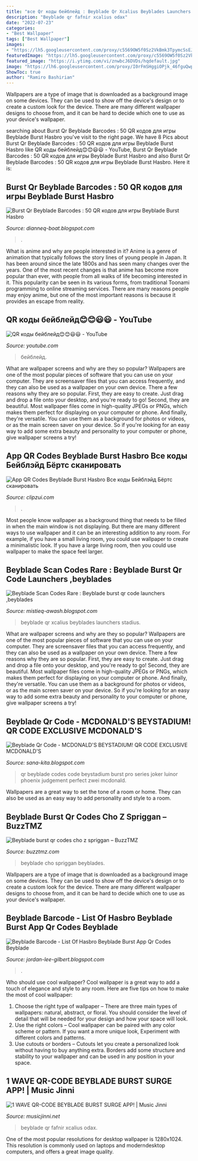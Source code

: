 ```yaml
---
title: "все Qr коды бейблейд : Beyblade Qr Xcalius Beyblades Launchers Stadius"
description: "Beyblade qr fafnir xcalius odax"
date: "2022-07-23"
categories:
- "Best Wallpaper"
tags: ["Best Wallpaper"]
images:
- "https://lh5.googleusercontent.com/proxy/c5569OW5f0Sz2VkBmk3TpymcSsEJX_IqTcDxYduZsNLR8lSF90-POUhD7px2sNPzmRzkQ4XlnLjOJHlrPgwHwq60n-jbGcbg=w1200-h630-pd"
featuredImage: "https://lh5.googleusercontent.com/proxy/c5569OW5f0Sz2VkBmk3TpymcSsEJX_IqTcDxYduZsNLR8lSF90-POUhD7px2sNPzmRzkQ4XlnLjOJHlrPgwHwq60n-jbGcbg=w1200-h630-pd"
featured_image: "https://i.ytimg.com/vi/znwbcJ6DVDs/hqdefault.jpg"
image: "https://lh6.googleusercontent.com/proxy/I0rFmSHggiOPjk_46fguQwpCx2ZCESetSYfGHJa10AyZkWo-AoAD7KJda-LF7WRJQXxgugQVhIEefIcKX_R0p84OR1mxTx0E=w1200-h630-pd"
ShowToc: true
author: "Ramiro Bashirian"
---
```



Wallpapers are a type of image that is downloaded as a background image on some devices. They can be used to show off the device's design or to create a custom look for the device. There are many different wallpaper designs to choose from, and it can be hard to decide which one to use as your device's wallpaper.

	

		
searching about Burst Qr Beyblade Barcodes : 50 QR кодов для игры Beyblade Burst Hasbro you've visit to the right page. We have 8 Pics about Burst Qr Beyblade Barcodes : 50 QR кодов для игры Beyblade Burst Hasbro like QR коды бейблейд😊😊😃😃 - YouTube, Burst Qr Beyblade Barcodes : 50 QR кодов для игры Beyblade Burst Hasbro and also Burst Qr Beyblade Barcodes : 50 QR кодов для игры Beyblade Burst Hasbro. Here it is:
		
    
## Burst Qr Beyblade Barcodes : 50 QR кодов для игры Beyblade Burst Hasbro

<img loading=lazy src="https://lh6.googleusercontent.com/proxy/I0rFmSHggiOPjk_46fguQwpCx2ZCESetSYfGHJa10AyZkWo-AoAD7KJda-LF7WRJQXxgugQVhIEefIcKX_R0p84OR1mxTx0E=w1200-h630-pd" onerror="this.onerror=null;this.src='https://tse1.mm.bing.net/th?id=OIP.nG1lk5avQF-H_SePznWUPAHaD4&amp;pid=15.1';" alt="Burst Qr Beyblade Barcodes : 50 QR кодов для игры Beyblade Burst Hasbro">

_Source: dianneq-boat.blogspot.com_

>. 

	

What is anime and why are people interested in it?
Anime is a genre of animation that typically follows the story lines of young people in Japan. It has been around since the late 1800s and has seen many changes over the years. One of the most recent changes is that anime has become more popular than ever, with people from all walks of life becoming interested in it. This popularity can be seen in its various forms, from traditional Toonami programming to online streaming services. There are many reasons people may enjoy anime, but one of the most important reasons is because it provides an escape from reality.

    
## QR коды бейблейд😊😊😃😃 - YouTube

<img loading=lazy src="https://i.ytimg.com/vi/GlwFsNplCvE/maxresdefault.jpg" onerror="this.onerror=null;this.src='https://tse4.mm.bing.net/th?id=OIP.FHmcThMIuMN7swmJqvgQHwHaEK&amp;pid=15.1';" alt="QR коды бейблейд😊😊😃😃 - YouTube">

_Source: youtube.com_

>бейблейд. 

	

What are wallpaper screens and why are they so popular?
Wallpapers are one of the most popular pieces of software that you can use on your computer. They are screensaver files that you can access frequently, and they can also be used as a wallpaper on your own device. There a few reasons why they are so popular. First, they are easy to create. Just drag and drop a file onto your desktop, and you're ready to go! Second, they are beautiful. Most wallpaper files come in high-quality JPEGs or PNGs, which makes them perfect for displaying on your computer or phone. And finally, they're versatile. You can use them as a background for photos or videos, or as the main screen saver on your device. So if you're looking for an easy way to add some extra beauty and personality to your computer or phone, give wallpaper screens a try!

    
## App QR Codes Beyblade Burst Hasbro Все коды Бейблэйд Бёртс сканировать

<img loading=lazy src="https://i.ytimg.com/vi/gTp2jxCu2JQ/sddefault.jpg" onerror="this.onerror=null;this.src='https://tse1.mm.bing.net/th?id=OIP.Ow2zrKMXk7p-PCDPJXTKVgHaFj&amp;pid=15.1';" alt="App QR Codes Beyblade Burst Hasbro Все коды Бейблэйд Бёртс сканировать">

_Source: clipzui.com_

>. 

	

Most people know wallpaper as a background thing that needs to be filled in when the main window is not displaying. But there are many different ways to use wallpaper and it can be an interesting addition to any room. For example, if you have a small living room, you could use wallpaper to create a minimalistic look. If you have a large living room, then you could use wallpaper to make the space feel larger.

    
## Beyblade Scan Codes Rare : Beyblade Burst Qr Code Launchers ,beyblades

<img loading=lazy src="http://pm1.narvii.com/6428/d84fbdb946aa9137c3587605998a187bc3e0be75_hq.jpg" onerror="this.onerror=null;this.src='https://tse1.mm.bing.net/th?id=OIP.FEZQczRyOZ06qphP1PdIkgHaFj&amp;pid=15.1';" alt="Beyblade Scan Codes Rare : Beyblade burst qr code launchers ,beyblades">

_Source: mistieq-awash.blogspot.com_

>beyblade qr xcalius beyblades launchers stadius. 

	

What are wallpaper screens and why are they so popular?
Wallpapers are one of the most popular pieces of software that you can use on your computer. They are screensaver files that you can access frequently, and they can also be used as a wallpaper on your own device. There a few reasons why they are so popular. First, they are easy to create. Just drag and drop a file onto your desktop, and you're ready to go! Second, they are beautiful. Most wallpaper files come in high-quality JPEGs or PNGs, which makes them perfect for displaying on your computer or phone. And finally, they're versatile. You can use them as a background for photos or videos, or as the main screen saver on your device. So if you're looking for an easy way to add some extra beauty and personality to your computer or phone, give wallpaper screens a try!

    
## Beyblade Qr Code - MCDONALD&#039;S BEYSTADIUM! QR CODE EXCLUSIVE MCDONALD&#039;S

<img loading=lazy src="https://lh5.googleusercontent.com/proxy/c5569OW5f0Sz2VkBmk3TpymcSsEJX_IqTcDxYduZsNLR8lSF90-POUhD7px2sNPzmRzkQ4XlnLjOJHlrPgwHwq60n-jbGcbg=w1200-h630-pd" onerror="this.onerror=null;this.src='https://tse3.mm.bing.net/th?id=OIP.ARmUbGI1G0EQ-lfD3GWP0gHaD4&amp;pid=15.1';" alt="Beyblade Qr Code - MCDONALD&#039;S BEYSTADIUM! QR CODE EXCLUSIVE MCDONALD&#039;S">

_Source: sana-kita.blogspot.com_

>qr beyblade codes code beystadium burst pro series joker luinor phoenix judgement perfect zwei mcdonald. 

	

Wallpapers are a great way to set the tone of a room or home. They can also be used as an easy way to add personality and style to a room.

    
## Beyblade Burst Qr Codes Cho Z Spriggan – BuzzTMZ

<img loading=lazy src="https://i.ytimg.com/vi/znwbcJ6DVDs/hqdefault.jpg" onerror="this.onerror=null;this.src='https://tse1.mm.bing.net/th?id=OIP.K7cYZc69f0uRiFEMf26wVAHaFj&amp;pid=15.1';" alt="Beyblade burst qr codes cho z spriggan – BuzzTMZ">

_Source: buzztmz.com_

>beyblade cho spriggan beyblades. 

	

Wallpapers are a type of image that is downloaded as a background image on some devices. They can be used to show off the device's design or to create a custom look for the device. There are many different wallpaper designs to choose from, and it can be hard to decide which one to use as your device's wallpaper.

    
## Beyblade Barcode - List Of Hasbro Beyblade Burst App Qr Codes Beyblade

<img loading=lazy src="https://lh5.googleusercontent.com/proxy/K6Pp_rMG9JhnKlk0E1Hsnp6Xf1y5izlBjuFGBNa7iNdDfT3e8g5P3ZSJpApY9GUpFrPMM0PTTRIVZjqA5ZVxdq0fH_EDDROxde2z_8j-xxhO6N7XATWYwic=s0-d" onerror="this.onerror=null;this.src='https://tse3.mm.bing.net/th?id=OIP.65oWCysbwMA5ddzgVEAbzQHaNQ&amp;pid=15.1';" alt="Beyblade Barcode - List Of Hasbro Beyblade Burst App Qr Codes Beyblade">

_Source: jordan-lee-gilbert.blogspot.com_

>. 

	

Who should use cool wallpaper?
Cool wallpaper is a great way to add a touch of elegance and style to any room. Here are five tips on how to make the most of cool wallpaper: 
1) Choose the right type of wallpaper – There are three main types of wallpapers: natural, abstract, or floral. You should consider the level of detail that will be needed for your design and how your space will look. 
2) Use the right colors – Cool wallpaper can be paired with any color scheme or pattern. If you want a more unique look, Experiment with different colors and patterns. 
3) Use cutouts or borders – Cutouts let you create a personalized look without having to buy anything extra. Borders add some structure and stability to your wallpaper and can be used in any position in your space.

    
## 1 WAVE QR-CODE BEYBLADE BURST SURGE APP! | Music Jinni

<img loading=lazy src="https://ytimg.googleusercontent.com/vi/2RJTG3ZU6yk/mqdefault.jpg" onerror="this.onerror=null;this.src='https://tse1.mm.bing.net/th?id=OIP.bvnbW0rRIeIIRhOA2NLVmgAAAA&amp;pid=15.1';" alt="1 WAVE QR-CODE BEYBLADE BURST SURGE APP! | Music Jinni">

_Source: musicjinni.net_

>beyblade qr fafnir xcalius odax. 

	

One of the most popular resolutions for desktop wallpaper is 1280x1024. This resolution is commonly used on laptops and moderndesktop computers, and offers a great image quality.

